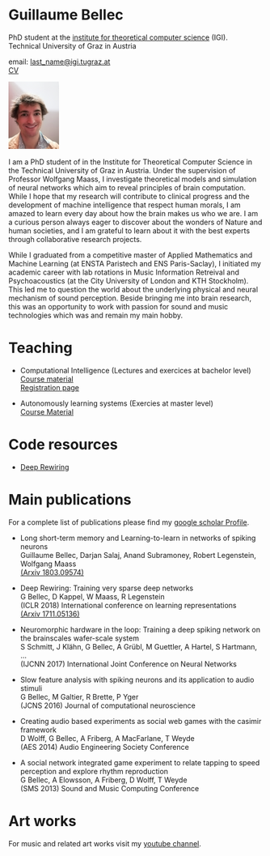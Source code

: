 # Guillaume Bellec
PhD student at the [institute for theoretical computer science](https://www.tugraz.at/institute/igi/home/) (IGI).  
Technical University of Graz in Austria

email: last_name@igi.tugraz.at  
[CV](https://github.com/guillaumeBellec/guillaumeBellec.github.io/blob/master/cv-guillaume-bellec%20(1).pdf)

<img src="IMG_20180419_084718.jpg" alt="Photo" width="100px" />

  I am a PhD student of in the Institute for Theoretical Computer Science in the Technical University of Graz in Austria. Under the supervision of Professor Wolfgang Maass, I investigate theoretical models and simulation of neural networks which aim to reveal principles of brain computation. While I hope that my research will contribute to clinical progress and the development of machine intelligence that respect human morals, I am amazed to learn every day about how the brain makes us who we are. I am a curious person always eager to discover about the wonders of Nature and human societies, and I am grateful to learn about it with the best experts through collaborative research projects.

  While I graduated from a competitive master of Applied Mathematics and Machine Learning (at ENSTA Paristech and ENS Paris-Saclay), I initiated my academic career with lab rotations in Music Information Retreival and Psychoacoustics (at the City University of London and KTH Stockholm). This led me to question the world about the underlying physical and neural mechanism of sound perception. Beside bringing me into brain research, this was an opportunity to work with passion for sound and music technologies which was and remain my main hobby.


# Teaching

- Computational Intelligence (Lectures and exercices at bachelor level)  
[Course material](https://www.spsc.tugraz.at/courses/computational-intelligence)  
[Registration page](https://online.tugraz.at/tug_online/wbLv.wbShowLVDetail?pStpSpNr=203426&pSpracheNr=2)

- Autonomously learning systems (Exercies at master level)  
[Course Material](https://courses-igi.tugraz.at/courses/6)


# Code resources
- [Deep Rewiring](https://github.com/guillaumeBellec/deep_rewiring)

# Main publications
For a complete list of publications please find my [google scholar Profile](https://scholar.google.fr/citations?user=fSXUVvAAAAAJ&hl=fr).

- Long short-term memory and Learning-to-learn in networks of spiking neurons  
Guillaume Bellec, Darjan Salaj, Anand Subramoney, Robert Legenstein, Wolfgang Maass  
[(Arxiv 1803.09574)](https://arxiv.org/abs/1803.09574)


- Deep Rewiring: Training very sparse deep networks  
G Bellec, D Kappel, W Maass, R Legenstein  
(ICLR 2018) International conference on learning representations  
[(Arxiv 1711.05136)](https://arxiv.org/abs/1711.05136)

- Neuromorphic hardware in the loop: Training a deep spiking network on the brainscales wafer-scale system  
S Schmitt, J Klähn, G Bellec, A Grübl, M Guettler, A Hartel, S Hartmann, ...  
(IJCNN 2017) International Joint Conference on Neural Networks

- Slow feature analysis with spiking neurons and its application to audio stimuli  
G Bellec, M Galtier, R Brette, P Yger  
(JCNS 2016) Journal of computational neuroscience

- Creating audio based experiments as social web games with the casimir framework  
D Wolff, G Bellec, A Friberg, A MacFarlane, T Weyde  
(AES 2014) Audio Engineering Society Conference

- A social network integrated game experiment to relate tapping to speed perception and explore rhythm reproduction  
G Bellec, A Elowsson, A Friberg, D Wolff, T Weyde  
(SMS 2013) Sound and Music Computing Conference


# Art works
For music and related art works visit my [youtube channel](http://www.youtube.com/user/Adrienavets).
